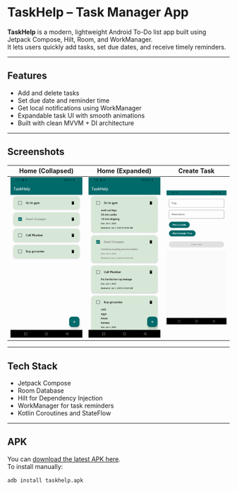 # TaskHelp – Task Manager App

**TaskHelp** is a modern, lightweight Android To-Do list app built using Jetpack Compose, Hilt, Room, and WorkManager.  
It lets users quickly add tasks, set due dates, and receive timely reminders.

---

## Features

- Add and delete tasks
- Set due date and reminder time
- Get local notifications using WorkManager
- Expandable task UI with smooth animations
- Built with clean MVVM + DI architecture

---

## Screenshots

| Home (Collapsed) | Home (Expanded) | Create Task |
|------------------|------------------|--------------|
| ![Home Collapsed](screenshots/homepage_collapsed.png) | ![Home Expanded](screenshots/homepage_expanded.png) | ![Create Task](screenshots/createtask.png) |


---

## Tech Stack

- Jetpack Compose
- Room Database
- Hilt for Dependency Injection
- WorkManager for task reminders
- Kotlin Coroutines and StateFlow

---

## APK

You can [download the latest APK here](apk/taskhelp.apk).  
To install manually:
```bash
adb install taskhelp.apk

